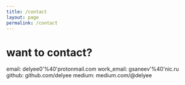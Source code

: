 ```yaml
---
title: /contact
layout: page
permalink: /contact
---
```


# want to contact?


email: delyee0'%40'protonmail.com
work_email: gsaneev'%40'nic.ru
github: github.com/delyee
medium: medium.com/@delyee
